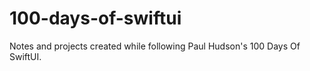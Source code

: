 # 100-days-of-swiftui
Notes and projects created while following Paul Hudson's 100 Days Of SwiftUI.
